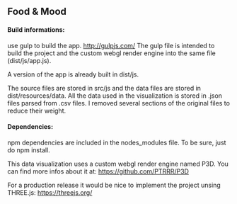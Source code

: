 Food & Mood
----------

#### Build informations: ####

use gulp to build the app.
http://gulpjs.com/
The gulp file is intended to build the project and the custom webgl render engine into the same file (dist/js/app.js).

A version of the app is already built in dist/js.

The source files are stored in src/js and the data files are stored in dist/resources/data. All the data used in the visualization is stored in .json files parsed from .csv files. I removed several sections of the original files to reduce their weight.

#### Dependencies: ####

npm dependencies are included in the nodes_modules file.
To be sure, just do npm install.

This data visualization uses a custom webgl render engine named P3D.
You can find more infos about it at: https://github.com/PTRRR/P3D

For a production release it would be nice to implement the project unsing THREE.js: https://threejs.org/
